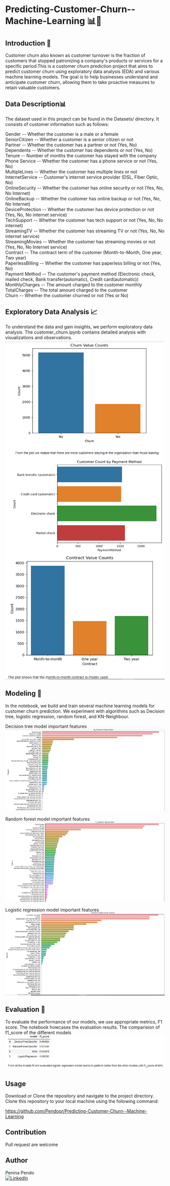 # Predicting-Customer-Churn--Machine-Learning 📊🔮

## Introduction 📝
Customer churn also known as customer turnover is the fraction of customers that stopped patronizing a company's products or services for a specific period.This is a customer churn prediction project that aims to predict customer churn using exploratory data analysis (EDA) and various machine learning models. The goal is to help businesses understand and anticipate customer churn, allowing them to take proactive measures to retain valuable customers.


## Data Description📊
The dataset used in this project can be found in the Datasets/ directory. It consists of customer information such as follows:

Gender -- Whether the customer is a male or a female\
SeniorCitizen -- Whether a customer is a senior citizen or not\
Partner -- Whether the customer has a partner or not (Yes, No)\
Dependents -- Whether the customer has dependents or not (Yes, No)\
Tenure -- Number of months the customer has stayed with the company\
Phone Service -- Whether the customer has a phone service or not (Yes, No)\
MultipleLines -- Whether the customer has multiple lines or not\
InternetService -- Customer's internet service provider (DSL, Fiber Optic, No)\
OnlineSecurity -- Whether the customer has online security or not (Yes, No, No Internet)\
OnlineBackup -- Whether the customer has online backup or not (Yes, No, No Internet)\
DeviceProtection -- Whether the customer has device protection or not (Yes, No, No internet service)\
TechSupport -- Whether the customer has tech support or not (Yes, No, No internet)\
StreamingTV -- Whether the customer has streaming TV or not (Yes, No, No internet service)\
StreamingMovies -- Whether the customer has streaming movies or not (Yes, No, No Internet service)\
Contract -- The contract term of the customer (Month-to-Month, One year, Two year)\
PaperlessBilling -- Whether the customer has paperless billing or not (Yes, No)\
Payment Method -- The customer's payment method (Electronic check, mailed check, Bank transfer(automatic), Credit card(automatic))\
MonthlyCharges -- The amount charged to the customer monthly\
TotalCharges -- The total amount charged to the customer\
Churn -- Whether the customer churned or not (Yes or No)
 

## Exploratory Data Analysis 📈
To understand the data and gain insights, we perform exploratory data analysis. The customer_churn.ipynb contains detailed analysis with visualizations and observations.
 ![lp3_1](./visuals/lp3_1.png)
 ![lp3_2](./visuals/lp3_2.png)
 ![lp3_3](./visuals/lp3_3.png)
 
## Modeling 🔮
In the notebook, we build and train several machine learning models for customer churn prediction. We experiment with algorithms such as Decision tree, logistic regression, random forest, and KN-Neighbour.

 Decision tree model important features\
 ![lp3_4](./visuals/lp3_4.png)

Random forest model important features\
 ![lp3_5](./visuals/lp3_5.png)

Logistic regression model important features\
 ![lp3_6](./visuals/lp3_6.png)
 
## Evaluation 📝
To evaluate the performance of our models, we use appropriate metrics, F1 score. The notebook  howcases the evaluation results.
The comparision of f1_score of the different models\
![lp3_7](./visuals/lp3_7.png)

## Usage
Download or Clone the repository and navigate to the project directory. Clone this repository to your local machine using the following command:

https://github.com/Pendopr/Predicting-Customer-Churn--Machine-Learning

## Contribution 
Pull request are welcome

## Author
Penina Pendo\
[![LinkedIn](https://img.shields.io/badge/LinkedIn-%230077B5?logo=linkedin&logoColor=white)](https://www.linkedin.com/in/penina-randu-7b004222a/)




